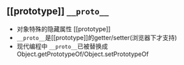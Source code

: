 ## [[prototype]] `__proto__`
- 对象特殊的隐藏属性 [[prototype]]
- `__proto__`是[[prototype]]的getter/setter(浏览器下才支持)
- 现代编程中 `__proto__`已被替换成Object.getPrototypeOf/Object.setPrototypeOf